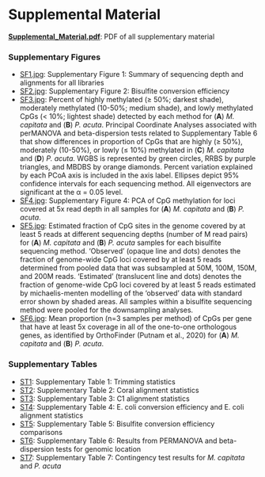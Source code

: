 # Supplemental Material

**[Supplemental_Material.pdf](https://github.com/hputnam/Meth_Compare/blob/master/output/supplemental-material/Supplemental_Material.pdf)**: PDF of all supplementary material

### Supplementary Figures
- [SF1.jpg](https://github.com/hputnam/Meth_Compare/blob/master/output/supplemental-material/SF1.jpg): Supplementary Figure 1: Summary of sequencing depth and alignments for all libraries
- [SF2.jpg](https://github.com/hputnam/Meth_Compare/blob/master/output/supplemental-material/SF2.jpg): Supplementary Figure 2: Bisulfite conversion efficiency
- [SF3.jpg](https://github.com/hputnam/Meth_Compare/blob/master/output/supplemental-material/SF3.jpg): Percent of highly methylated (≥ 50%; darkest shade), moderately methylated (10-50%; medium shade), and lowly methylated CpGs (< 10%; lightest shade) detected by each method for (**A**) *M. capitata* and (**B**) *P. acuta*. Principal Coordinate Analyses associated with perMANOVA and beta-dispersion tests related to Supplementary Table 6 that show differences in proportion of CpGs that are highly (≥ 50%), moderately (10-50%), or lowly (≤ 10%) methylated in (**C**) *M. capitata* and (**D**) *P. acuta*. WGBS is represented by green circles, RRBS by purple triangles, and MBDBS by orange diamonds. Percent variation explained by each PCoA axis is included in the axis label. Ellipses depict 95% confidence intervals for each sequencing method. All eigenvectors are significant at the α = 0.05 level.
- [SF4.jpg](https://github.com/hputnam/Meth_Compare/blob/master/output/supplemental-material/SF4.jpg): Supplementary Figure 4: PCA of CpG methylation for loci covered at 5x read depth in all samples for (**A**) *M. capitata* and (**B**) *P. acuta*.
- [SF5.jpg](https://github.com/hputnam/Meth_Compare/blob/master/output/supplemental-material/SF5.jpg): Estimated fraction of CpG sites in the genome covered by at least 5 reads at different sequencing depths (number of M read pairs) for (**A**) *M. capitata* and (**B**) *P. acuta* samples for each bisulfite sequencing method. ‘Observed’ (opaque line and dots) denotes the fraction of genome-wide CpG loci covered by at least 5 reads determined from pooled data that was subsampled at 50M, 100M, 150M, and 200M reads. ‘Estimated’ (translucent line and dots) denotes the fraction of genome-wide CpG loci covered by at least 5 reads estimated by michaelis-menten modelling of the ‘observed’ data with standard error shown by shaded areas. All samples within a bisulfite sequencing method were pooled for the downsampling analyses.
- [SF6.jpg](https://github.com/hputnam/Meth_Compare/blob/master/output/supplemental-material/SF6.jpg): Mean proportion (n=3 samples per method) of CpGs per gene that have at least 5x coverage in all of the one-to-one orthologous genes, as identified by OrthoFinder (Putnam et al., 2020) for (**A**) *M. capitata* and (**B**) *P. acuta*. 

### Supplementary Tables
- [ST1](https://github.com/hputnam/Meth_Compare/blob/master/output/supplemental-material/ST1.csv): Supplementary Table 1: Trimming statistics
- [ST2](https://github.com/hputnam/Meth_Compare/blob/master/output/supplemental-material/ST2.csv): Supplementary Table 2: Coral alignment statistics
- [ST3](https://github.com/hputnam/Meth_Compare/blob/master/output/supplemental-material/ST3.csv): Supplementary Table 3: C1 alignment statistics
- [ST4](https://github.com/hputnam/Meth_Compare/blob/master/output/supplemental-material/ST4.csv): Supplementary Table 4: E. coli conversion efficiency and E. coli alignment statistics
- [ST5](https://github.com/hputnam/Meth_Compare/blob/master/output/supplemental-material/ST5.csv): Supplementary Table 5: Bisulfite conversion efficiency comparisons
- [ST6](https://github.com/hputnam/Meth_Compare/blob/master/output/supplemental-material/ST6.csv): Supplementary Table 6: Results from PERMANOVA and beta-dispersion tests for genomic location
- [ST7](https://github.com/hputnam/Meth_Compare/blob/master/output/supplemental-material/ST7.csv): Supplementary Table 7: Contingency test results for _M. capitata_ and _P. acuta_
